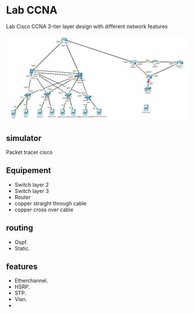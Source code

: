 # Lab CCNA
Lab Cisco CCNA  3-tier layer design  with different network features 

![screenshot](./3-tier-labs.png)
## simulator
Packet tracer cisco
## Equipement
- Switch layer 2
- Switch layer 3
- Router
- copper straight through cable
- copper cross over cable
## routing
- Ospf.
- Static.

## features
- Etherchannel.
- HSRP.
- STP.
- Vlan.
- 
